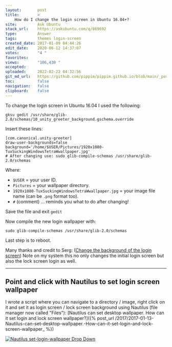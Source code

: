 ```yaml
---
layout:       post
title:        >
    How do I change the login screen in Ubuntu 16.04+?
site:         Ask Ubuntu
stack_url:    https://askubuntu.com/q/869692
type:         Answer
tags:         themes login-screen
created_date: 2017-01-09 04:44:26
edit_date:    2020-06-12 14:37:07
votes:        "4 "
favorites:    
views:        "106,430 "
accepted:     
uploaded:     2022-02-22 04:32:56
git_md_url:   https://github.com/pippim/pippim.github.io/blob/main/_posts/2017/2017-01-09-How-do-I-change-the-login-screen-in-Ubuntu-16.04__.md
toc:          false
navigation:   false
clipboard:    false
---
```


To change the login screen in Ubuntu 16.04 I used the following:

``` 
gksu gedit /usr/share/glib-2.0/schemas/10_unity_greeter_background.gschema.override
```

Insert these lines:

``` 
[com.canonical.unity-greeter]
draw-user-backgrounds=false
background='/home/$USER/Pictures/1920x1080-TuxSuckingWindowsTetraWwallpaper.jpg'
# After changing use: sudo glib-compile-schemas /usr/share/glib-2.0/schemas
```

Where:

 - `$USER` = your user ID.
 - `Pictures` = your wallpaper directory.
 - `1920x1080-TuxSuckingWindowsTetraWwallpaper.jpg` = your image file name (can be `.png` format too).
 - `#` (comment) ... reminds you what to do after changing!

Save the file and exit `gedit`

Now compile the new login wallpaper with:

``` 
sudo glib-compile-schemas /usr/share/glib-2.0/schemas
```

Last step is to reboot.

Many thanks and credit to Serg: ([Change the background of the login screen][1]) 
Note on my system this no only changes the initial login screen but also the lock screen login as well.


----------

## Point and click with Nautilus to set login screen wallpaper

I wrote a script where you can navigate to a directory / image, right click on it and set it as login screen / lock screen background using Nautilus (file manager now called "Files"): [Nautilus can set desktop wallpaper. How can it set login and lock screen wallpaper?]({% post_url /2017/2017-01-13-Nautilus-can-set-desktop-wallpaper.-How-can-it-set-login-and-lock-screen-wallpaper_ %})

[![Nautilus set-login-wallpaper Drop Down][2]][2]


  [1]: https://askubuntu.com/questions/694202/change-the-background-of-the-login-screen/694370#694370
  [2]: https://i.stack.imgur.com/CsQ9O.png
